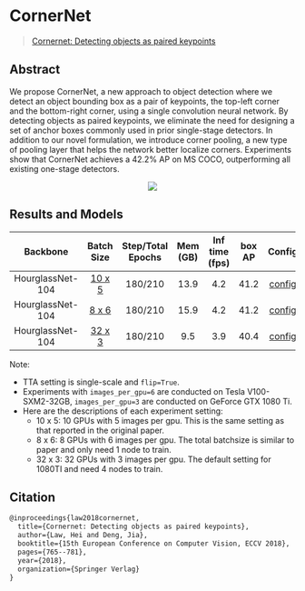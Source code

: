 # CornerNet

> [Cornernet: Detecting objects as paired keypoints](https://arxiv.org/abs/1808.01244)

<!-- [ALGORITHM] -->

## Abstract

We propose CornerNet, a new approach to object detection where we detect an object bounding box as a pair of keypoints, the top-left corner and the bottom-right corner, using a single convolution neural network. By detecting objects as paired keypoints, we eliminate the need for designing a set of anchor boxes commonly used in prior single-stage detectors. In addition to our novel formulation, we introduce corner pooling, a new type of pooling layer that helps the network better localize corners. Experiments show that CornerNet achieves a 42.2% AP on MS COCO, outperforming all existing one-stage detectors.

<div align=center>
<img src="https://user-images.githubusercontent.com/40661020/143876061-4de20768-c812-4b97-b089-944d8db91ca2.png"/>
</div>

## Results and Models

|     Backbone     |                              Batch Size                              | Step/Total Epochs | Mem (GB) | Inf time (fps) | box AP |                                                                   Config                                                                    |                                                                                                                                                                                     Download                                                                                                                                                                                     |
| :--------------: | :------------------------------------------------------------------: | :---------------: | :------: | :------------: | :----: | :-----------------------------------------------------------------------------------------------------------------------------------------: | :------------------------------------------------------------------------------------------------------------------------------------------------------------------------------------------------------------------------------------------------------------------------------------------------------------------------------------------------------------------------------: |
| HourglassNet-104 | [10 x 5](./cornernet_hourglass104_10xb5-crop511-210e-mstest_coco.py) |      180/210      |   13.9   |      4.2       |  41.2  | [config](https://github.com/open-mmlab/mmdetection/tree/dev-3.x/configs/cornernet/cornernet_hourglass104_10xb5-crop511-210e-mstest_coco.py) | [model](https://download.openmmlab.com/mmdetection/v2.0/cornernet/cornernet_hourglass104_mstest_10x5_210e_coco/cornernet_hourglass104_mstest_10x5_210e_coco_20200824_185720-5fefbf1c.pth) \| [log](https://download.openmmlab.com/mmdetection/v2.0/cornernet/cornernet_hourglass104_mstest_10x5_210e_coco/cornernet_hourglass104_mstest_10x5_210e_coco_20200824_185720.log.json) |
| HourglassNet-104 |      [8 x 6](./cornernet_hourglass104_8xb6-210e-mstest_coco.py)      |      180/210      |   15.9   |      4.2       |  41.2  |     [config](https://github.com/open-mmlab/mmdetection/tree/dev-3.x/configs/cornernet/cornernet_hourglass104_8xb6-210e-mstest_coco.py)      |   [model](https://download.openmmlab.com/mmdetection/v2.0/cornernet/cornernet_hourglass104_mstest_8x6_210e_coco/cornernet_hourglass104_mstest_8x6_210e_coco_20200825_150618-79b44c30.pth) \| [log](https://download.openmmlab.com/mmdetection/v2.0/cornernet/cornernet_hourglass104_mstest_8x6_210e_coco/cornernet_hourglass104_mstest_8x6_210e_coco_20200825_150618.log.json)   |
| HourglassNet-104 |     [32 x 3](./cornernet_hourglass104_32xb3-210e-mstest_coco.py)     |      180/210      |   9.5    |      3.9       |  40.4  |     [config](https://github.com/open-mmlab/mmdetection/tree/dev-3.x/configs/cornernet/cornernet_hourglass104_32xb3-210e-mstest_coco.py)     | [model](https://download.openmmlab.com/mmdetection/v2.0/cornernet/cornernet_hourglass104_mstest_32x3_210e_coco/cornernet_hourglass104_mstest_32x3_210e_coco_20200819_203110-1efaea91.pth) \| [log](https://download.openmmlab.com/mmdetection/v2.0/cornernet/cornernet_hourglass104_mstest_32x3_210e_coco/cornernet_hourglass104_mstest_32x3_210e_coco_20200819_203110.log.json) |

Note:

- TTA setting is single-scale and `flip=True`.
- Experiments with `images_per_gpu=6` are conducted on Tesla V100-SXM2-32GB, `images_per_gpu=3` are conducted on GeForce GTX 1080 Ti.
- Here are the descriptions of each experiment setting:
  - 10 x 5: 10 GPUs with 5 images per gpu. This is the same setting as that reported in the original paper.
  - 8 x 6: 8 GPUs with 6 images per gpu. The total batchsize is similar to paper and only need 1 node to train.
  - 32 x 3: 32 GPUs with 3 images per gpu. The default setting for 1080TI and need 4 nodes to train.

## Citation

```latex
@inproceedings{law2018cornernet,
  title={Cornernet: Detecting objects as paired keypoints},
  author={Law, Hei and Deng, Jia},
  booktitle={15th European Conference on Computer Vision, ECCV 2018},
  pages={765--781},
  year={2018},
  organization={Springer Verlag}
}
```
